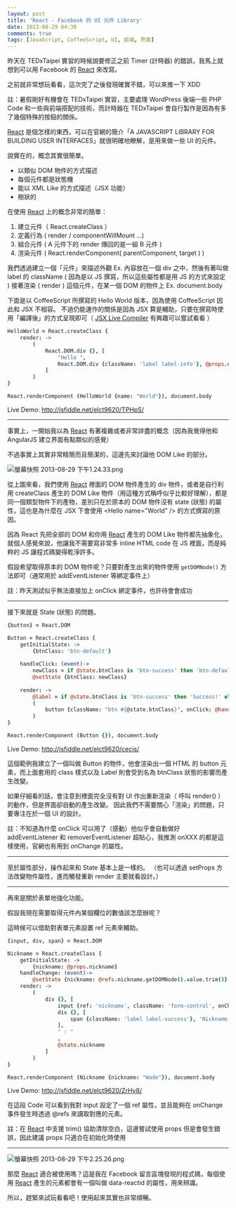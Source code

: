 ```yaml
---
layout: post
title: 'React - Facebook 的 UI 元件 Library'
date: 2013-08-29 04:39
comments: true
tags: [JavaScript, CoffeeScript, UI, 前端, 界面]
---
```

昨天在 TEDxTaipei 實習的時候說要修正之前 Timer (計時器) 的錯誤，我馬上就想到可以用 Facebook 的 [React] 來改寫。

之前就非常想玩看看，這次完了之後發現確實不錯，可以來推一下 XDD

註：暑假剛好有機會在 TEDxTaipei 實習，主要處理 WordPress 後端一些 PHP Code 和一些與前端搭配的技術，而計時器在 TEDxTaipei 會自行製作是因為有多了幾個特殊的按鈕的關係。

<!-- more -->

[React] 是個怎樣的東西，可以在官網的簡介「A JAVASCRIPT LIBRARY FOR BUILDING USER INTERFACES」就很明確地瞭解，是用來做一些 UI 的元件。

說實在的，概念其實很簡單。

* 以類似 DOM 物件的方式描述
* 每個元件都是狀態機
* 能以 XML Like 的方式描述（JSX 功能）
* 樹狀的

在使用 [React] 上的概念非常的簡單：

1. 建立元件（ React.createClass ）
2. 定義行為 ( render / componentWillMount ...)
3. 組合元件 ( A 元件下的 render 傳回的是一組 B 元件 )
4. 渲染元件 ( React.renderComponent( parentComponent, target ) )

我們透過建立一個「元件」來描述外觀 Ex. 內容放在一個 div 之中，然後有著叫做 label 的 className ( 因為是以 JS 撰寫，所以這些屬性都是用 JS 的方式來設定 )
接著渲染 ( render ) 這個元件，在某一個 DOM 的物件上 Ex. document.body

下面是以 CoffeeScript 所撰寫的 Hello World 版本，因為使用 CoffeeScript 因此和 JSX 不相容。
不過仍能運作的關係是因為 JSX 算是輔助，只要在撰寫時使用「編譯後」的方式呈現即可（ [JSX Live Compiler](http://facebook.Github.io/react/jsx-compiler.html) 有興趣可以嘗試看看 ）

``` coffeescript
HelloWorld = React.createClass {
    render: -> 
        (
            React.DOM.div {}, [
                "Hello ",
                React.DOM.div {className: 'label label-info'}, @props.name
            ]
        )
}

React.renderComponent (HelloWorld {name: "World"}), document.body
```

Live Demo: http://jsfiddle.net/elct9620/TPHpS/

---

事實上，一開始我以為 [React] 有著複雜或者非常詳盡的概念（因為我覺得他和 AngularJS 建立界面有點類似的感覺）

不過事實上其實非常精簡而且簡潔的，這邊先來討論他 DOM Like 的部分。

![螢幕快照 2013-08-29 下午1.24.33.png](http://user-image.logdown.io/user/52/blog/52/post/95203/D8POboZ3RxSmSrhSJzwX_%E8%9E%A2%E5%B9%95%E5%BF%AB%E7%85%A7%202013-08-29%20%E4%B8%8B%E5%8D%881.24.33.png)

從上圖來看，我們使用 [React] 裡面的 DOM 物件產生的 div 物件，或者是自行利用 createClass 產生的 DOM Like 物件（用這種方式稱呼似乎比較好理解），都是同一個類型物件下的產物，差別只在於原本的 DOM 物件沒有 state (狀態) 的屬性，這也是為什麼在 JSX 下會使用 &lt;Hello name="World" /&gt; 的方式撰寫的原因。

因為 React 先把全部的 DOM 和你用 [React] 產生的 DOM Like 物件都先抽象化，就個人感覺來說，他讓我不需要寫非常多 inline HTML code 在 JS 裡面，而是純粹的 JS 讓程式碼變得乾淨許多。

假設希望取得原本的 DOM 物件呢？只要對產生出來的物件使用 `getDOMNode()` 方法即可（通常用於 addEventListener 等綁定事件上）

註：昨天測試似乎無法直接加上 onClick 綁定事件，也許待會會成功

---

接下來就是 State (狀態) 的問題。

``` coffeescript
{button} = React.DOM

Button = React.createClass {
    getInitialState: ->
        {btnClass: 'btn-default'}
        
    handleClick: (event)->
        newClass = if @state.btnClass is 'btn-success' then 'btn-default' else 'btn-success'
        @setState {btnClass: newClass}
        
    render: ->
        @label = if @state.btnClass is 'btn-success' then 'Success!' else 'Start'
        (
            button {className: "btn #{@state.btnClass}", onClick: @handleClick}, @label 
        )
}

React.renderComponent (Button {}), document.body
```

Live Demo: http://jsfiddle.net/elct9620/cecjs/

這個範例我建立了一個叫做 Button 的物件，他會渲染出一個 HTML 的 button 元素，而上面套用的 class 樣式以及 Label 則會受到名為 btnClass 狀態的影響而產生改變。

如果仔細看的話，會注意到裡面完全沒有對 UI 作出重新渲染（ 呼叫 render() ）的動作，但是界面卻自動的產生改變。
因此我們不需要關心「渲染」的問題，只要專注在於一個 UI 的設計。

註：不知道為什麼 onClick 可以用了（感動）他似乎會自動做好 addEventListener 和 removerEventListener 超貼心，我推測 onXXX 的都是這樣使用，官網也有用到 onChange 的屬性。

---

至於屬性部分，操作起來和 State 基本上是一樣的。
（也可以透過 setProps 方法改變物件屬性，進而觸發重新 render 主要就看設計。）

---

再來是關於表單地強化功能。

假設我現在需要取得元件內某個欄位的數值該怎麼辦呢？

這時候可以借助對表單元素設置 ref 元素來輔助。

``` coffeescript
{input, div, span} = React.DOM

Nickname = React.createClass {
    getInitialState: ->
        {nickname: @props.nickname}
    handleChange: (event)->
        @setState {nickname: @refs.nickname.getDOMNode().value.trim()}
    render: ->
        (
            div {}, [
                input {ref: 'nickname', className: 'form-control', onChange: @handleChange},
                div {}, [
                    span {className: 'label label-success'}, 'Nickname'
                ],
                " : "
                ,
                @state.nickname
            ]
        )
}

React.renderComponent (Nickname {nickname: "Wade"}), document.body
```

Live Demo: http://jsfiddle.net/elct9620/ZrHy8/

在這段 Code 可以看到我對 input 設定了一個 ref 屬性，並且能夠在 onChange 事件發生時透過 @refs 來讀取對應的元素。

註：在 [React] 中支援 trim() 協助清除空白，這邊嘗試使用 props 但是會發生錯誤，因此建議 props 只適合在初始化時使用

---

![螢幕快照 2013-08-29 下午2.25.26.png](http://user-image.logdown.io/user/52/blog/52/post/95203/tuVxapuNTMOL2l3cAYE8_%E8%9E%A2%E5%B9%95%E5%BF%AB%E7%85%A7%202013-08-29%20%E4%B8%8B%E5%8D%882.25.26.png)

那麼 [React] 適合被使用嗎？這是我在 Facebook 留言區塊發現的程式碼，每個使用 [React] 產生的元素都會有一個叫做 data-reactid 的屬性，用來辨識。

所以，趕緊來試玩看看吧！使用起來其實也非常順暢。

[React]: http://facebook.Github.io/react/
